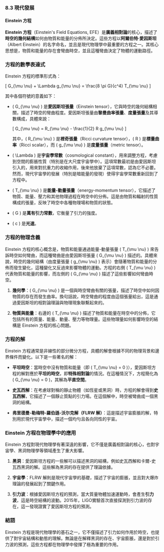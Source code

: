 ### 8.3 現代發展
#### Einstein 方程

**Einstein 方程**（Einstein's Field Equations, EFE）是**廣義相對論**的核心，描述了**時空的幾何結構**如何由物質和能量的分佈所決定。這些方程以**阿爾伯特·愛因斯坦**（Albert Einstein）的名字命名，並且是現代物理學中最重要的方程之一。其核心思想是，物質和能量的存在會彎曲時空，並且這種彎曲決定了物體的運動路徑。

### 方程的數學表達式

Einstein 方程的標準形式為：

\[
G_{\mu \nu} + \Lambda g_{\mu \nu} = \frac{8 \pi G}{c^4} T_{\mu \nu}
\]

其中各個符號的意義如下：

- \( G_{\mu \nu} \) 是**愛因斯坦張量**（Einstein tensor），它與時空的幾何結構相關，描述了時空的彎曲程度。愛因斯坦張量由**黎曼曲率張量**、**度量張量**及其導數構成，具體來說：

  \[
  G_{\mu \nu} = R_{\mu \nu} - \frac{1}{2} R g_{\mu \nu}
  \]
  
  其中，\( R_{\mu \nu} \) 是**裡奇張量**（Ricci curvature tensor），\( R \) 是**標量曲率**（Ricci scalar），而 \( g_{\mu \nu} \) 是**度量張量**（metric tensor）。

- \( \Lambda \) 是**宇宙學常數**（cosmological constant），用來調整方程，考慮到空間的膨脹性質（特別是在大尺度宇宙學中）。這項常數最初是由愛因斯坦引入的，用來對抗重力的收縮作用，後來他放棄了這項常數，認為它不必要。然而，現代宇宙學的發展（特別是暗能量的發現）使得宇宙學常數重新回到了方程中。

- \( T_{\mu \nu} \) 是**能量-動量張量**（energy-momentum tensor），它描述了物質、能量、壓力和其他物理過程在時空中的分佈。這是由物質和輻射的性質構成的張量，反映了時空中各種物理場和物質的狀態。

- \( G \) 是**萬有引力常數**，它衡量了引力的強度。

- \( c \) 是**光速**。

### 方程的物理含義

Einstein 方程的核心概念是，物質和能量通過能量-動量張量 \( T_{\mu \nu} \) 來告訴時空如何彎曲，而這種彎曲是由愛因斯坦張量 \( G_{\mu \nu} \) 描述的。具體來說，時空的幾何結構（由度量張量 \( g_{\mu \nu} \) 表示）會隨著物質和能量的分佈而發生變化，這種變化又反過來影響物體的運動。方程的右側 \( T_{\mu \nu} \) 代表物質和能量的影響，而左側的 \( G_{\mu \nu} \) 描述了這些影響如何彎曲時空。

1. **幾何學**：\( G_{\mu \nu} \) 是一個與時空彎曲有關的張量，描述了時空中如何因物質的存在而發生曲率。換句話說，時空彎曲的程度由這個張量給出，這是通過愛因斯坦的相對論理論與物理現象聯繫起來的。
   
2. **物質與能量**：右邊的 \( T_{\mu \nu} \) 描述了物質和能量在時空中的分佈，它包括所有的質量、能量、動量、壓力等物理量。這些物理量如何影響時空的結構是 Einstein 方程的核心問題。

### 方程的解

Einstein 方程通常是非線性的部分微分方程，具體的解會根據不同的物理背景和邊界條件而變化。以下是一些著名的解：

- **平坦時空**：當時空中沒有物質和能量（即 \( T_{\mu \nu} = 0 \)），愛因斯坦方程的解對應於**平坦的時空**，即**特殊相對論**的情況。在這種情況下，方程簡化為 \( G_{\mu \nu} = 0 \)，其解為**平直空間**。

- **史瓦西解**：在考慮球對稱的靜止物體（如恆星或黑洞）時，方程的解會得到**史瓦西解**，它描述了一個靜止質點的引力場。在這個解中，時空被彎曲成一個黑洞的結構。

- **弗里德曼-勒梅特-羅伯遜-沃尔克解（FLRW 解）**：這是描述宇宙膨脹的解，特別用於現代宇宙學中，描述一個均勻且各向同性的宇宙。

### Einstein 方程在物理學中的應用

Einstein 方程對現代物理學有著深遠的影響，它不僅是廣義相對論的核心，也對宇宙學、黑洞物理學等領域產生了重大影響。

1. **黑洞**：愛因斯坦方程的一些解可以描述黑洞的結構，例如史瓦西解和卡爾-史瓦西黑洞的解。這些解為黑洞的存在提供了理論依據。

2. **宇宙學**：FLRW 解則是現代宇宙學的基礎，描述了宇宙的膨脹，並且對大爆炸理論的發展起到了關鍵作用。

3. **引力波**：根據愛因斯坦方程的預測，當大質量物體加速運動時，會產生**引力波**，這是時空結構的波動。2015年，LIGO實驗首次直接探測到引力波的存在，這一發現證實了愛因斯坦方程的預測。

### 結語

Einstein 方程是現代物理學的基石之一，它不僅描述了引力如何作用於時空，也提供了對宇宙結構和動態的理解。無論是在解釋黑洞的存在、宇宙膨脹，還是對於引力波的預測，這些方程都在物理學中發揮了極為重要的作用。